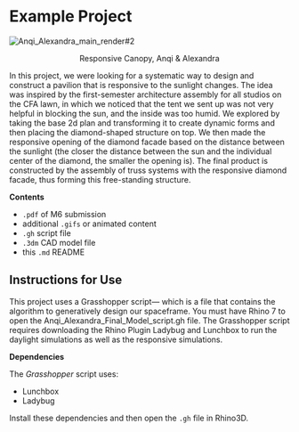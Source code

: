 # Example Project
![Anqi_Alexandra_main_render#2](https://user-images.githubusercontent.com/71512705/165667918-c0c82bfb-a86c-4e40-b688-01bcf9effaa3.png)
 <p align="center">Responsive Canopy, Anqi & Alexandra</p>


In this project, we were looking for a systematic way to design and construct a pavilion that is responsive to the sunlight changes. The idea was inspired by the first-semester architecture assembly for all studios on the CFA lawn, in which we noticed that the tent we sent up was not very helpful in blocking the sun, and the inside was too humid. We explored by taking the base 2d plan and transforming it to create dynamic forms and then placing the diamond-shaped structure on top. We then made the responsive opening of the diamond facade based on the distance between the sunlight (the closer the distance between the sun and the individual center of the diamond, the smaller the opening is). The final product is constructed by the assembly of truss systems with the responsive diamond facade, thus forming this free-standing structure.

**Contents**

- `.pdf` of M6 submission
- additional `.gifs` or animated content
- `.gh` script file
- `.3dm` CAD model file
- this `.md` README

## Instructions for Use

This project uses a Grasshopper script— which is a file that contains the algorithm to generatively design our spaceframe. You must have Rhino 7 to open the Anqi_Alexandra_Final_Model_script.gh file. The Grasshopper script requires downloading the Rhino Plugin Ladybug and Lunchbox to run the daylight simulations as well as the responsive simulations. 

**Dependencies**

The _Grasshopper_ script uses:
  - Lunchbox
  - Ladybug

Install these dependencies and then open the `.gh` file in Rhino3D.

